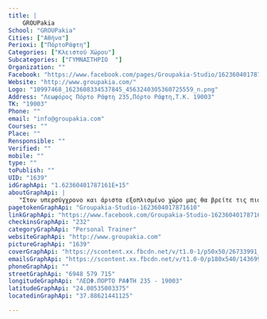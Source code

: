 ```yaml
---
title: |
    GROUPakia
School: "GROUPakia"
Cities: ["Αθήνα"]
Perioxi: ["ΠόρτοΡάφτη"]
Categories: ["Κλειστού Χώρου"]
Subcategories: ["ΓΥΜΝΑΣΤΗΡΙΟ  "]
Organization: ""
Facebook: "https://www.facebook.com/pages/Groupakia-Studio/1623604017871610?fref=ts"
Website: "http://www.groupakia.com/"
Logo: "10997468_1623608334537845_4563240305360725559_n.png"
Address: "Λεωφόρος Πόρτο Ράφτη 235,Πόρτο Ράφτη,Τ.Κ. 19003"
TK: "19003"
Phone: ""
email: "info@groupakia.com"
Courses: ""
Place: ""
Rensponsible: ""
Verified: ""
mobile: ""
type: ""
toPublish: ""
UID: "1639"
idGraphApi: "1.62360401787161E+15"
aboutGraphApi: | 
   "Στον υπερσύγχρονο και άριστα εξοπλισμένο χώρο μας θα βρείτε τις πιο σύγχρονες μεθόδους γυμναστικής"
pagetokenGraphApi: "Groupakia-Studio-1623604017871610"
linkGraphApi: "https://www.facebook.com/Groupakia-Studio-1623604017871610/"
checkinsGraphApi: "232"
categoryGraphApi: "Personal Trainer"
websiteGraphApi: "http://www.groupakia.com"
pictureGraphApi: "1639"
coverGraphApi: "https://scontent.xx.fbcdn.net/v/t1.0-1/p50x50/26733991_2112447162320624_8194336022382171127_n.jpg?oh=e3e5f77f4ef3d2bf285b467974ad7878&amp;oe=5B41916E"
emailsGraphApi: "https://scontent.xx.fbcdn.net/v/t1.0-0/p180x540/14369921_1855751954656814_3623933725086799803_n.jpg?oh=36d725cf05b7c4c50797513a35d329b1&amp;oe=5B02FB78"
phoneGraphApi: ""
streetGraphApi: "6948 579 715"
longitudeGraphApi: "ΛΕΩΦ.ΠΟΡΤΟ ΡΑΦΤΗ 235 - 19003"
latitudeGraphApi: "24.00535003375"
locatedinGraphApi: "37.88621441125"

---
```




